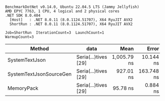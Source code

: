 ```

BenchmarkDotNet v0.14.0, Ubuntu 22.04.5 LTS (Jammy Jellyfish)
AMD EPYC 7763, 1 CPU, 4 logical and 2 physical cores
.NET SDK 8.0.404
  [Host]   : .NET 8.0.11 (8.0.1124.51707), X64 RyuJIT AVX2
  ShortRun : .NET 8.0.11 (8.0.1124.51707), X64 RyuJIT AVX2

Job=ShortRun  IterationCount=3  LaunchCount=1  
WarmupCount=3  

```
| Method                  | data                 | Mean        | Error      | StdDev   | Min         | Max         | Gen0   | Allocated |
|------------------------ |--------------------- |------------:|-----------:|---------:|------------:|------------:|-------:|----------:|
| SystemTextJson          | Seria(...)tives [29] | 1,005.79 ns |  10.144 ns | 0.556 ns | 1,005.16 ns | 1,006.22 ns | 0.0038 |     464 B |
| SystemTextJsonSourceGen | Seria(...)tives [29] |   927.01 ns | 163.748 ns | 8.976 ns |   921.82 ns |   937.38 ns | 0.0067 |     568 B |
| MemoryPack              | Seria(...)tives [29] |    95.78 ns |   0.884 ns | 0.048 ns |    95.75 ns |    95.84 ns | 0.0014 |     120 B |
